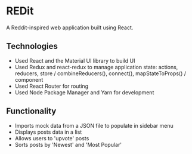 # REDit

A Reddit-inspired web application built using React.

## Technologies
* Used React and the Material UI library to build UI
* Used Redux and react-redux to manage application state: actions, reducers, store / combineReducers(), connect(), mapStateToProps() / <Provider> component
* Used React Router for routing
* Used Node Package Manager and Yarn for development

## Functionality
* Imports mock data from a JSON file to populate in sidebar menu
* Displays posts data in a list
* Allows users to 'upvote' posts
* Sorts posts by 'Newest' and 'Most Popular'